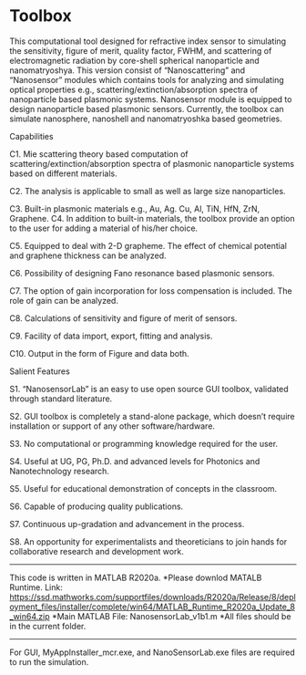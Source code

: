 # Toolbox
This computational tool designed for refractive index sensor to  simulating the sensitivity, figure of merit, quality factor, FWHM, and  scattering of electromagnetic radiation by core-shell spherical nanoparticle  and nanomatryoshya. 
This version consist of “Nanoscattering” and “Nanosensor” modules which contains tools for analyzing and simulating optical properties e.g., scattering/extinction/absorption spectra of nanoparticle based plasmonic systems. Nanosensor module is equipped to design nanoparticle based plasmonic sensors. Currently, the toolbox can simulate nanosphere, nanoshell and nanomatryoshka based geometries.

 

Capabilities

C1. Mie scattering theory based computation of scattering/extinction/absorption spectra of plasmonic nanoparticle systems based on different materials.

C2. The analysis is applicable to small as well as large size nanoparticles.

C3. Built-in plasmonic materials e.g., Au, Ag. Cu, Al, TiN, HfN, ZrN, Graphene. C4. In addition to built-in materials, the toolbox provide an option to the user for adding a material of his/her choice.

C5. Equipped to deal with 2-D grapheme. The effect of chemical potential and graphene thickness can be analyzed.

C6. Possibility of designing Fano resonance based plasmonic sensors.

C7. The option of gain incorporation for loss compensation is included. The role of gain can be analyzed.

C8. Calculations of sensitivity and figure of merit of sensors.

C9. Facility of data import, export, fitting and analysis.

C10. Output in the form of Figure and data both.

 

Salient Features

S1. “NanosensorLab” is an easy to use open source GUI toolbox, validated through standard literature.

S2. GUI toolbox is completely a stand-alone package, which doesn’t require installation or support of any other software/hardware.

S3. No computational or programming knowledge required for the user.

S4. Useful at UG, PG, Ph.D. and advanced levels for Photonics and Nanotechnology research.

S5. Useful for educational demonstration of concepts in the classroom.

S6. Capable of producing quality publications.

S7. Continuous up-gradation and advancement in the process.

S8. An opportunity for experimentalists and theoreticians to join hands for collaborative research and development work.

***********************************************************************************************************************************************
This code is written in MATLAB R2020a. 
*Please downlod MATALB Runtime. Link: https://ssd.mathworks.com/supportfiles/downloads/R2020a/Release/8/deployment_files/installer/complete/win64/MATLAB_Runtime_R2020a_Update_8_win64.zip
*Main MATLAB File: NanosensorLab_v1b1.m
*All files should be in the current folder.
*********************************************************************************************************************************************************************************************
For GUI, MyAppInstaller_mcr.exe, and NanoSensorLab.exe files are required to run the simulation. 
